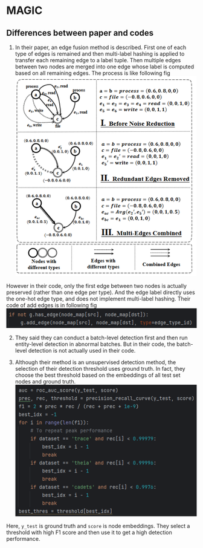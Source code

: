 # MAGIC

## Differences between paper and codes
1. In their paper, an edge fusion method is described. First one of
each type of edges is remained and then multi-label hashing is applied
to transfer each remaining edge to a label tuple. Then multiple edges between
two nodes are merged into one edge whose label is computed based on all remaining
edges. 
The process is like following fig
![edge_fusion_in_magic_paper](./images/img.png)

However in their code, only the first edge between two nodes is actually preserved
(rather than one edge per type). And the edge label directly uses the one-hot edge type, 
and does not implement multi-label hashing. Their code of add edges is in following fig
![edge_adding_in_magic_code](./images/img_1.png)

2. They said they can conduct a batch-level detection first and then run entity-level detection
in abnormal batches. But in their code, the batch-level detection is not actually used in
their code.

3. Although their method is an unsupervised detection method, the selection of their 
detection threshold uses ground truth. In fact, they choose the best threshold based
on the embeddings of all test set nodes and ground truth.
![thresholding_in_code](./images/img_2.png)

Here, `y_test` is ground truth and `score` is node embeddings. They select a threshold with 
high F1 score and then use it to get a high detection performance.